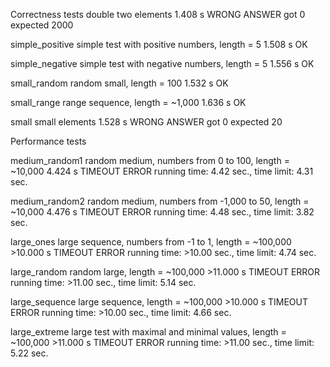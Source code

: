 Correctness tests
double 
two elements	1.408 s	WRONG ANSWER 
got 0 expected 2000

simple_positive 
simple test with positive numbers, length = 5	1.508 s	OK

simple_negative 
simple test with negative numbers, length = 5	1.556 s	OK

small_random 
random small, length = 100	1.532 s	OK

small_range 
range sequence, length = ~1,000	1.636 s	OK

small 
small elements	1.528 s	WRONG ANSWER 
got 0 expected 20





Performance tests

medium_random1 
random medium, numbers from 0 to 100, length = ~10,000	4.424 s	TIMEOUT ERROR 
running time: 4.42 sec., time limit: 4.31 sec.

medium_random2 
random medium, numbers from -1,000 to 50, length = ~10,000	4.476 s	TIMEOUT ERROR 
running time: 4.48 sec., time limit: 3.82 sec.

large_ones 
large sequence, numbers from -1 to 1, length = ~100,000	>10.000 s	TIMEOUT ERROR 
running time: >10.00 sec., time limit: 4.74 sec.

large_random 
random large, length = ~100,000	>11.000 s	TIMEOUT ERROR 
running time: >11.00 sec., time limit: 5.14 sec.

large_sequence 
large sequence, length = ~100,000	>10.000 s	TIMEOUT ERROR 
running time: >10.00 sec., time limit: 4.66 sec.

large_extreme 
large test with maximal and minimal values, length = ~100,000	>11.000 s	TIMEOUT ERROR 
running time: >11.00 sec., time limit: 5.22 sec.
